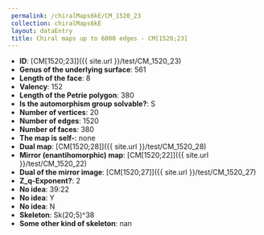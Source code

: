 ```yaml
--- 
 permalink: /chiralMaps6kE/CM_1520_23 
 collection: chiralMaps6kE
 layout: dataEntry
 title: Chiral maps up to 6000 edges - CM[1520;23]
---
```


- **ID**: [CM[1520;23]]({{ site.url }}/test/CM_1520_23)
- **Genus of the underlying surface**: 561
- **Length of the face**: 8
- **Valency**: 152
- **Length of the Petrie polygon**: 380
- **Is the automorphism group solvable?**: S
- **Number of vertices**: 20
- **Number of edges**: 1520
- **Number of faces**: 380
- **The map is self-**: none
- **Dual map**: [CM[1520;28]]({{ site.url }}/test/CM_1520_28)
- **Mirror (enantihomorphic) map**: [CM[1520;22]]({{ site.url }}/test/CM_1520_22)
- **Dual of the mirror image**: [CM[1520;27]]({{ site.url }}/test/CM_1520_27)
- **Z_q-Exponent?**: 2
- **No idea**:  39:22
- **No idea**: Y
- **No idea**: N
- **Skeleton**: Sk(20;5)^38
- **Some other kind of skeleton**: nan
